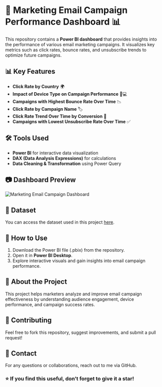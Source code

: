 # 📧 Marketing Email Campaign Performance Dashboard 📊

This repository contains a **Power BI dashboard** that provides insights into the performance of various email marketing campaigns. It visualizes key metrics such as click rates, bounce rates, and unsubscribe trends to optimize future campaigns.

## 📊 Key Features
- **Click Rate by Country** 🌍
- **Impact of Device Type on Campaign Performance** 📱💻
- **Campaigns with Highest Bounce Rate Over Time** 📉
- **Click Rate by Campaign Name** 🏷️
- **Click Rate Trend Over Time by Conversion** 🔄
- **Campaigns with Lowest Unsubscribe Rate Over Time** ✅

## 🛠️ Tools Used
- **Power BI** for interactive data visualization
- **DAX (Data Analysis Expressions)** for calculations
- **Data Cleaning & Transformation** using Power Query

## 📷 Dashboard Preview
![Marketing Email Campaign Dashboard](https://github.com/Freedom-Analytics/Marketing-Email-Campaign-Insights/blob/main/Image%20Email%20marketing.jpg)

## 📂 Dataset
You can access the dataset used in this project [here](https://onedrive.live.com/?cid=07FB2997AD559975&q=email&scope=drive&id=7FB2997AD559975%21sedd8168512d44bca86e2c04377610e1d&parId=root&parQt=search&o=OneUp).

## 🚀 How to Use
1. Download the Power BI file (.pbix) from the repository.
2. Open it in **Power BI Desktop**.
3. Explore interactive visuals and gain insights into email campaign performance.

## 📌 About the Project
This project helps marketers analyze and improve email campaign effectiveness by understanding audience engagement, device performance, and campaign success rates.

## 🤝 Contributing
Feel free to fork this repository, suggest improvements, and submit a pull request!

## 📩 Contact
For any questions or collaborations, reach out to me via GitHub.

### ⭐ If you find this useful, don’t forget to give it a star!
